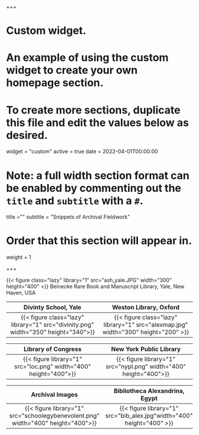 +++
# Custom widget.
# An example of using the custom widget to create your own homepage section.
# To create more sections, duplicate this file and edit the values below as desired.
widget = "custom"
active = true
date = 2022-04-01T00:00:00

# Note: a full width section format can be enabled by commenting out the `title` and `subtitle` with a `#`.
title =""
subtitle = "Snippets of Archival Fieldwork"

# Order that this section will appear in.
weight = 1


+++

{{< figure class="lazy" library="1" src="ash_yale.JPG" width="300" height="400" >}}
Beinecke Rare Book and Manuscript Library, Yale, New Haven, USA

Divinty School, Yale | Weston Library, Oxford 
:-------------------------:|:-------------------------:
{{< figure class="lazy" library="1" src="divinity.png" width="350" height="340">}} | {{< figure class="lazy" library="1" src="alexmap.jpg" width="300" height="200" >}}    

Library of Congress | New York Public Library
:-------------------------:|:-------------------------:
{{< figure library="1" src="loc.png" width="400" height="400">}}| {{< figure library="1" src="nypl.png" width="400" height="400">}}

Archival Images |  Bibliotheca Alexandrina, Egypt  
:-------------------------:|:-------------------------:
{{< figure library="1" src="schoolegybenevolent.png" width="400" height="400">}}| {{< figure library="1" src="bib_alex.jpg"width="400" height="400" >}}
